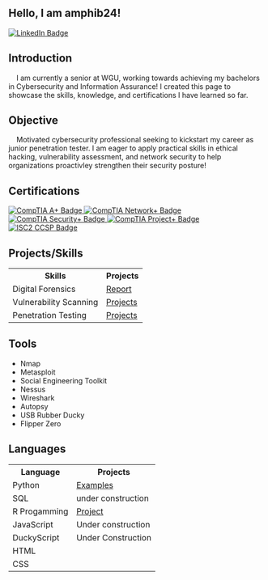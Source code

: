 ## Hello, I am amphib24!
<div>
<a href="https://www.linkedin.com/in/jeff-blanchard-cybersec" target="_blank">
  <img src="https://img.shields.io/badge/LinkedIn-0077B5?style=flat&logo=linkedin" alt="LinkedIn Badge"/>
</a>

</div>

## Introduction
&nbsp;&nbsp;&nbsp;&nbsp;I am currently a senior at WGU, working towards achieving my bachelors in Cybersecurity and Information Assurance! 
I created this page to showcase the skills, knowledge, and certifications I have learned so far. 

## Objective
&nbsp;&nbsp;&nbsp;&nbsp;Motivated cybersecurity professional seeking to kickstart my career as junior penetration tester. I am eager to apply practical
skills in ethical hacking, vulnerability assessment, and network security to help organizations proactivley strengthen their security 
posture!

## Certifications
<div>
<a href="https://www.credly.com/users/jeff-blanchard.b356f9d7/badges#credly" target="_blank">
  <img src="https://img.shields.io/badge/CompTIA-A%2B-EA1D25?style=flat&logo=comptia&logoColor=white" alt="CompTIA A+ Badge"/>
</a>
<a href="https://www.credly.com/users/jeff-blanchard.b356f9d7/badges#credly" target="_blank">
  <img src="https://img.shields.io/badge/CompTIA-Network%2B-EA1D25?style=flat&logo=comptia&logoColor=white" alt="CompTIA Network+ Badge"/>
</a>
<a href="https://www.credly.com/users/jeff-blanchard.b356f9d7/badges#credly" target="_blank">
  <img src="https://img.shields.io/badge/CompTIA-Security%2B-EA1D25?style=flat&logo=comptia&logoColor=white" alt="CompTIA Security+ Badge"/>
</a>
<a href="https://www.credly.com/users/jeff-blanchard.b356f9d7/badges#credly" target="_blank">
  <img src="https://img.shields.io/badge/CompTIA-Project%2B-EA1D25?style=flat&logo=comptia&logoColor=white" alt="CompTIA Project+ Badge"/>
</a>
<a href="https://www.credly.com/users/jeff-blanchard.b356f9d7/badges#credly" target="_blank">
  <img src="https://img.shields.io/badge/ISC2-CCSP-006B5E?style=flat" alt="ISC2 CCSP Badge"/>
</a>
</div>

## Projects/Skills
<table>
  <tr>
    <th>Skills</th>
    <th>Projects</th>
  </tr>
  <tr>
   <td>Digital Forensics</td>
   <td><a href="https://github.com/amphib24/Digital_Forensics_Investigation/tree/main">Report</a></td>
  </tr>
  <tr>
    <td>Vulnerability Scanning</td>
    <td><a href="https://github.com/amphib24/nessus_scan_cysa-_book/tree/main">Projects<a/></td>
  </tr>
  <tr>
    <td>Penetration Testing</td>
    <td><a href="https://github.com/amphib24/Pentests/tree/main">Projects</td>
  </tr>
</table>

## Tools

* Nmap
* Metasploit
* Social Engineering Toolkit
* Nessus
* Wireshark
* Autopsy
* USB Rubber Ducky
* Flipper Zero

## Languages
<table>
  <tr>
    <th>Language</th>
    <th>Projects</th>
  </tr>
  <tr>
    <td>Python</td>
    <td><a href="https://github.com/amphib24/Python_course_solutions/tree/main">Examples</a></td>
 </tr>
 <tr>
   <td>SQL</td>
   <td>under construction</td>
 </tr>
  <tr>
    <td>R Progamming</td>
    <td> <a href="https://www.kaggle.com/code/jeffdb/bellabeat">Project</a></td>
  </tr>
  <tr>
    <td>JavaScript</td>
    <td>Under construction</td>
  </tr>
  <tr>
    <td>DuckyScript</td>
    <td>Under Construction</td>
  </tr>
  <tr>
    <td>HTML</td>
    <td></td>
  </tr>
  <tr>
    <td>CSS</td>
    <td></td>
  </tr>
</table>


<!--

-->
